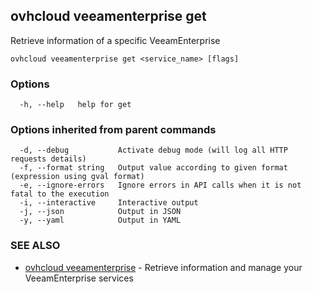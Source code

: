 ## ovhcloud veeamenterprise get

Retrieve information of a specific VeeamEnterprise

```
ovhcloud veeamenterprise get <service_name> [flags]
```

### Options

```
  -h, --help   help for get
```

### Options inherited from parent commands

```
  -d, --debug           Activate debug mode (will log all HTTP requests details)
  -f, --format string   Output value according to given format (expression using gval format)
  -e, --ignore-errors   Ignore errors in API calls when it is not fatal to the execution
  -i, --interactive     Interactive output
  -j, --json            Output in JSON
  -y, --yaml            Output in YAML
```

### SEE ALSO

* [ovhcloud veeamenterprise](ovhcloud_veeamenterprise.md)	 - Retrieve information and manage your VeeamEnterprise services

